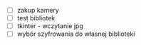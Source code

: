 - [ ] zakup kamery
- [ ] test bibliotek
- [ ] tkinter - wczytanie jpg
- [ ] wybór szyfrowania do własnej biblioteki
